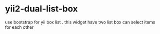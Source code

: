 # yii2-dual-list-box
use bootstrap for yii box list . this widget have two list box can select items for each other
